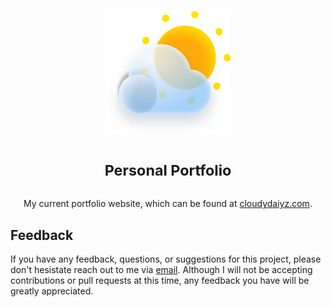 <p align="center">
<img alt="App logo (partially cloudy)" width="200" height="200" src="./public/icon.svg" />
</p>

<h1 align="center">
<sup>Personal Portfolio</sup>
</h1>

<p align="center">
My current portfolio website, which can be found at <a href="https://cloudydaiyz.com">cloudydaiyz.com</a>.
</p>

## Feedback

If you have any feedback, questions, or suggestions for this project, please don't hesistate reach out to me via [email](mailto:kyland03.biz@gmail.com). Although I will not be accepting contributions or pull requests at this time, any feedback you have will be greatly appreciated.
